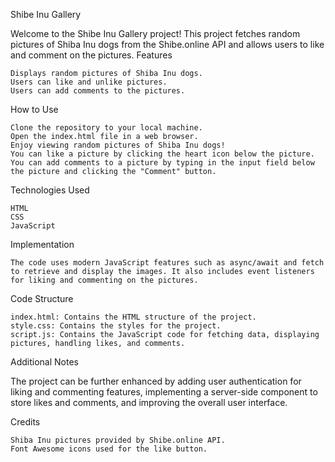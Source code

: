 Shibe Inu Gallery

Welcome to the Shibe Inu Gallery project! This project fetches random pictures of Shiba Inu dogs from the Shibe.online API and allows users to like and comment on the pictures.
Features

    Displays random pictures of Shiba Inu dogs.
    Users can like and unlike pictures.
    Users can add comments to the pictures.

How to Use

    Clone the repository to your local machine.
    Open the index.html file in a web browser.
    Enjoy viewing random pictures of Shiba Inu dogs!
    You can like a picture by clicking the heart icon below the picture.
    You can add comments to a picture by typing in the input field below the picture and clicking the "Comment" button.

Technologies Used

    HTML
    CSS
    JavaScript

Implementation

    The code uses modern JavaScript features such as async/await and fetch to retrieve and display the images. It also includes event listeners for liking and commenting on the pictures.

Code Structure

    index.html: Contains the HTML structure of the project.
    style.css: Contains the styles for the project.
    script.js: Contains the JavaScript code for fetching data, displaying pictures, handling likes, and comments.

Additional Notes

The project can be further enhanced by adding user authentication for liking and commenting features, implementing a server-side component to store likes and comments, and improving the overall user interface.

Credits

    Shiba Inu pictures provided by Shibe.online API.
    Font Awesome icons used for the like button.
